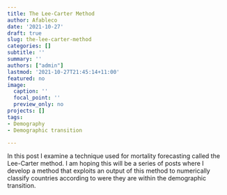 ```yaml
---
title: The Lee-Carter Method
author: Afableco
date: '2021-10-27'
draft: true
slug: the-lee-carter-method
categories: []
subtitle: ''
summary: ''
authors: ["admin"]
lastmod: '2021-10-27T21:45:14+11:00'
featured: no
image:
  caption: ''
  focal_point: ''
  preview_only: no
projects: []
tags:
- Demography
- Demographic transition

---
```


In this post I examine a technique used for mortality forecasting called the Lee-Carter method. I am hoping this will be a series of posts where I develop a method that exploits an output of this method to numerically classify countries according to were they are within the demographic transition.
